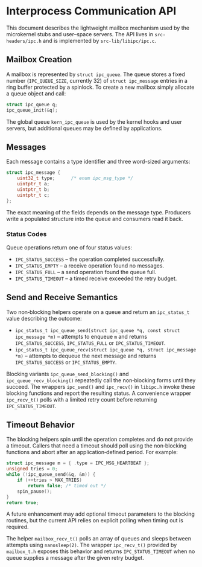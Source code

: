 # Interprocess Communication API

This document describes the lightweight mailbox mechanism used by the
microkernel stubs and user–space servers.  The API lives in
`src-headers/ipc.h` and is implemented by `src-lib/libipc/ipc.c`.

## Mailbox Creation

A mailbox is represented by `struct ipc_queue`.  The queue stores a fixed
number (`IPC_QUEUE_SIZE`, currently 32) of `struct ipc_message` entries in
a ring buffer protected by a spinlock.  To create a new mailbox simply
allocate a queue object and call:

```c
struct ipc_queue q;
ipc_queue_init(&q);
```

The global queue `kern_ipc_queue` is used by the kernel hooks and user
servers, but additional queues may be defined by applications.

## Messages

Each message contains a type identifier and three word-sized arguments:

```c
struct ipc_message {
    uint32_t type;      /* enum ipc_msg_type */
    uintptr_t a;
    uintptr_t b;
    uintptr_t c;
};
```

The exact meaning of the fields depends on the message type.  Producers
write a populated structure into the queue and consumers read it back.

### Status Codes

Queue operations return one of four status values:

- `IPC_STATUS_SUCCESS` – the operation completed successfully.
- `IPC_STATUS_EMPTY` – a receive operation found no messages.
- `IPC_STATUS_FULL` – a send operation found the queue full.
- `IPC_STATUS_TIMEOUT` – a timed receive exceeded the retry budget.

## Send and Receive Semantics

Two non‑blocking helpers operate on a queue and return an `ipc_status_t`
value describing the outcome:

- `ipc_status_t ipc_queue_send(struct ipc_queue *q, const struct ipc_message *m)`
  – attempts to enqueue `m` and returns `IPC_STATUS_SUCCESS`,
  `IPC_STATUS_FULL` or `IPC_STATUS_TIMEOUT`.
- `ipc_status_t ipc_queue_recv(struct ipc_queue *q, struct ipc_message *m)` –
  attempts to dequeue the next message and returns `IPC_STATUS_SUCCESS` or
  `IPC_STATUS_EMPTY`.

Blocking variants `ipc_queue_send_blocking()` and
`ipc_queue_recv_blocking()` repeatedly call the non‑blocking forms until
they succeed.  The wrappers `ipc_send()` and `ipc_recv()` in
`libipc.h` invoke these blocking functions and report the resulting
status. A convenience wrapper `ipc_recv_t()` polls with a limited
retry count before returning `IPC_STATUS_TIMEOUT`.

## Timeout Behavior

The blocking helpers spin until the operation completes and do not
provide a timeout.  Callers that need a timeout should poll using the
non‑blocking functions and abort after an application‑defined period.
For example:

```c
struct ipc_message m = { .type = IPC_MSG_HEARTBEAT };
unsigned tries = 0;
while (!ipc_queue_send(&q, &m)) {
    if (++tries > MAX_TRIES)
        return false; /* timed out */
    spin_pause();
}
return true;
```

A future enhancement may add optional timeout parameters to the blocking
routines, but the current API relies on explicit polling when timing out
is required.

The helper `mailbox_recv_t()` polls an array of queues and sleeps between
attempts using `nanosleep(2)`.  The wrapper `ipc_recv_t()` provided by
`mailbox_t.h` exposes this behavior and returns `IPC_STATUS_TIMEOUT` when
no queue supplies a message after the given retry budget.
